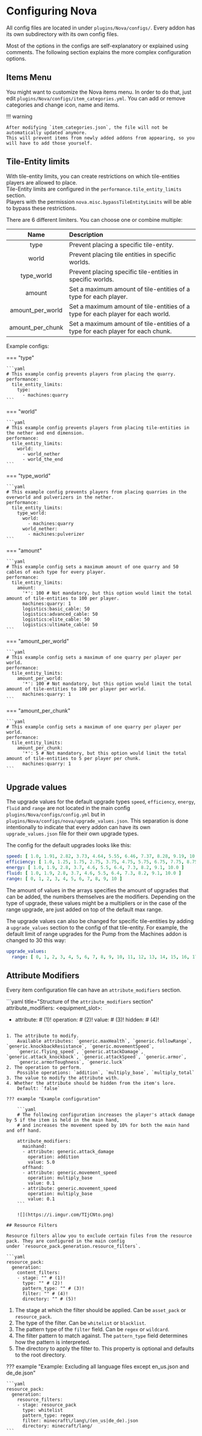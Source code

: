 # Configuring Nova

All config files are located in under `plugins/Nova/configs/`.
Every addon has its own subdirectory with its own config files.

Most of the options in the configs are self-explanatory or explained using comments.
The following section explains the more complex configuration options.

## Items Menu
You might want to customize the Nova items menu. In order to do that, just edit `plugins/Nova/configs/item_categories.yml`. You can add or remove categories and change icon, name and items.

!!! warning

    After modifying `item_categories.json`, the file will not be automatically updated anymore.
    This will prevent items from newly added addons from appearing, so you will have to add those yourself.

## Tile-Entity limits

With tile-entity limits, you can create restrictions on which tile-entities players are allowed to place.  
Tile-Entity limits are configured in the `performance.tile_entity_limits` section.  
Players with the permission `nova.misc.bypassTileEntityLimits` will be able to bypass these restrictions.

There are 6 different limiters. You can choose one or combine multiple:

|       Name       | Description                                                                     |
|:----------------:|:--------------------------------------------------------------------------------|
|       type       | Prevent placing a specific tile-entity.                                         |
|      world       | Prevent placing tile entities in specific worlds.                               |
|    type_world    | Prevent placing specific tile-entities in specific worlds.                      |
|      amount      | Set a maximum amount of tile-entities of a type for each player.                |
| amount_per_world | Set a maximum amount of tile-entities of a type for each player for each world. |
| amount_per_chunk | Set a maximum amount of tile-entities of a type for each player for each chunk. |

Example configs:

=== "type"

    ```yaml
    # This example config prevents players from placing the quarry.
    performance:
      tile_entity_limits:
        type:
          - machines:quarry
    ```

=== "world"

    ```yaml
    # This example config prevents players from placing tile-entities in the nether and end dimension.
    performance:
      tile_entity_limits:
        world:
          - world_nether
          - world_the_end
    ```

=== "type_world"

    ```yaml
    # This example config prevents players from placing quarries in the overworld and pulverizers in the nether.
    performance:
      tile_entity_limits:
        type_world:
          world:
            - machines:quarry
          world_nether:
            - machines:pulverizer
    ```

=== "amount"

    ```yaml
    # This example config sets a maximum amount of one quarry and 50 cables of each type for every player.
    performance:
      tile_entity_limits:
        amount:
          '*': 100 # Not mandatory, but this option would limit the total amount of tile-entities to 100 per player.
          machines:quarry: 1
          logistics:basic_cable: 50
          logistics:advanced_cable: 50
          logistics:elite_cable: 50
          logistics:ultimate_cable: 50
    ```

=== "amount_per_world"

    ```yaml
    # This example config sets a maximum of one quarry per player per world.
    performance:
      tile_entity_limits:
        amount_per_world:
          '*': 100 # Not mandatory, but this option would limit the total amount of tile-entities to 100 per player per world.
          machines:quarry: 1
    ```

=== "amount_per_chunk"

    ```yaml
    # This example config sets a maximum of one quarry per player per world.
    performance:
      tile_entity_limits:
        amount_per_chunk:
          '*': 5 # Not mandatory, but this option would limit the total amount of tile-entities to 5 per player per chunk.
          machines:quarry: 1
    ```

## Upgrade values

The upgrade values for the default upgrade types `speed`, `efficiency`, `energy`, `fluid` and `range`
are not located in the main config `plugins/Nova/configs/config.yml` but in `plugins/Nova/configs/nova/upgrade_values.json`.
This separation is done intentionally to indicate that every addon can have its own `upgrade_values.json` file for their own upgrade types.

The config for the default upgrades looks like this:
```yaml
speed: [ 1.0, 1.91, 2.82, 3.73, 4.64, 5.55, 6.46, 7.37, 8.28, 9.19, 10.0 ]
efficiency: [ 1.0, 1.25, 1.75, 2.75, 3.75, 4.75, 5.75, 6.75, 7.75, 8.75, 9.75 ]
energy: [ 1.0, 1.9, 2.8, 3.7, 4.6, 5.5, 6.4, 7.3, 8.2, 9.1, 10.0 ]
fluid: [ 1.0, 1.9, 2.8, 3.7, 4.6, 5.5, 6.4, 7.3, 8.2, 9.1, 10.0 ]
range: [ 0, 1, 2, 3, 4, 5, 6, 7, 8, 9, 10 ]
```

The amount of values in the arrays specifies the amount of upgrades that can be added, the numbers themselves are the modifiers.
Depending on the type of upgrade, these values might be a multipliers or in the case of the range upgrade, are just added on top of the default max range.

The upgrade values can also be changed for specific tile-entities by adding a `upgrade_values` section to the config of that tile-entity.
For example, the default limit of range upgrades for the Pump from the Machines addon is changed to 30 this way:
```yaml
upgrade_values:
  range: [ 0, 1, 2, 3, 4, 5, 6, 7, 8, 9, 10, 11, 12, 13, 14, 15, 16, 17, 18, 19, 20, 21, 22, 23, 24, 25, 26, 27, 28, 29, 30 ]
```

## Attribute Modifiers

Every item configuration file can have an `attribute_modifiers` section.

```yaml title="Structure of the `attribute_modifiers` section"
attribute_modifiers:
  <equipment_slot>:
  - attribute: <attribute> # (1)!
    operation: <operation> # (2)!
    value: <value> # (3)!
    hidden: <hidden> # (4)!
```

1. The attribute to modify.  
    Available attributes: `generic.maxHealth`, `generic.followRange`, `generic.knockbackResistance`, `generic.movementSpeed`,
    `generic.flying_speed`, `generic.attackDamage`, `generic.attack_knockback`, `generic.attackSpeed`, `generic.armor`,
    `generic.armorToughness`, `generic.luck`
2. The operation to perform.  
    Possible operations: `addition`, `multiply_base`, `multiply_total`
3. The value to modify the attribute with.
4. Whether the attribute should be hidden from the item's lore.  
    Default: `false`

??? example "Example configuration"

    ```yaml
    # The following configuration increases the player's attack damage by 5 if the item is held in the main hand,
    # and increases the movement speed by 10% for both the main hand and off hand.
    
    attribute_modifiers:
      mainhand:
      - attribute: generic.attack_damage
        operation: addition
        value: 5.0
      offhand:
      - attribute: generic.movement_speed
        operation: multiply_base
        value: 0.1
      - attribute: generic.movement_speed
        operation: multiply_base
        value: 0.1
    ```
    
    ![](https://i.imgur.com/TIjCNto.png)

## Resource Filters

Resource filters allow you to exclude certain files from the resource pack. They are configured in the main config
under `resource_pack.generation.resource_filters`.

```yaml
resource_pack:
  generation:
    content_filters:
    - stage: "" # (1)!
      type: "" # (2)!
      pattern_type: "" # (3)!
      filter: "" # (4)!
      directory: "" # (5)!
```

1. The stage at which the filter should be applied. Can be `asset_pack` or `resource_pack`.
2. The type of the filter. Can be `whitelist` or `blacklist`.
3. The pattern type of the `filter` field. Can be `regex` or `wildcard`.
4. The filter pattern to match against. The `pattern_type` field determines how the pattern is interpreted.
5. The directory to apply the filter to. This property is optional and defaults to the root directory.

??? example "Example: Excluding all language files except en_us.json and de_de.json"

    ```yaml
    resource_pack:
      generation:
        resource_filters:
        - stage: resource_pack
          type: whitelist
          pattern_type: regex
          filter: minecraft\/lang\/(en_us|de_de).json
          directory: minecraft/lang/
    ```